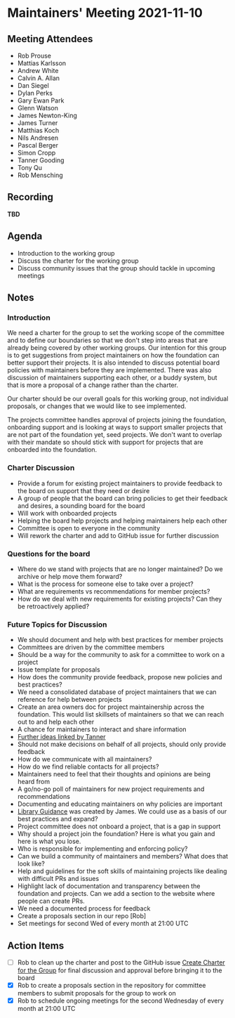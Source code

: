 # Maintainers' Meeting 2021-11-10

## Meeting Attendees

- Rob Prouse
- Mattias Karlsson
- Andrew White
- Calvin A. Allan
- Dan Siegel
- Dylan Perks
- Gary Ewan Park
- Glenn Watson
- James Newton-King
- James Turner
- Matthias Koch
- Nils Andresen
- Pascal Berger
- Simon Cropp
- Tanner Gooding
- Tony Qu
- Rob Mensching

## Recording

**TBD**

## Agenda

- Introduction to the working group
- Discuss the charter for the working group
- Discuss community issues that the group should tackle in upcoming meetings

## Notes

### Introduction

We need a charter for the group to set the working scope of the committee and to define our boundaries so that we don't step into areas that are already being covered by other working groups. Our intention for this group is to get suggestions from project maintainers on how the foundation can better support their projects. It is also intended to discuss potential board policies with maintainers before they are implemented. There was also discussion of maintainers supporting each other, or a buddy system, but that is more a proposal of a change rather than the charter.

Our charter should be our overall goals for this working group, not individual proposals, or changes that we would like to see implemented.

The projects committee handles approval of projects joining the foundation, onboarding support and is looking at ways to support smaller projects that are not part of the foundation yet, seed projects. We don't want to overlap with their mandate so should stick with support for projects that are onboarded into the foundation.

### Charter Discussion

- Provide a forum for existing project maintainers to provide feedback to the board on support that they need or desire
- A group of people that the board can bring policies to get their feedback and desires, a sounding board for the board
- Will work with onboarded projects
- Helping the board help projects and helping maintainers help each other
- Committee is open to everyone in the community
- Will rework the charter and add to GitHub issue for further discussion

### Questions for the board

- Where do we stand with projects that are no longer maintained? Do we archive or help move them forward?
- What is the process for someone else to take over a project?
- What are requirements vs recommendations for member projects?
- How do we deal with new requirements for existing projects? Can they be retroactively applied?

### Future Topics for Discussion

- We should document and help with best practices for member projects
- Committees are driven by the committee members
- Should be a way for the community to ask for a committee to work on a project
- Issue template for proposals
- How does the community provide feedback, propose new policies and best practices?
- We need a consolidated database of project maintainers that we can reference for help between projects
- Create an area owners doc for project maintainership across the foundation. This would list skillsets of maintainers so that we can reach out to and help each other
- A chance for maintainers to interact and share information
- [Further ideas linked by Tanner](https://github.com/dotnet-foundation/Home/discussions/52#discussioncomment-1453758)
- Should not make decisions on behalf of all projects, should only provide feedback
- How do we communicate with all maintainers?
- How do we find reliable contacts for all projects?
- Maintainers need to feel that their thoughts and opinions are being heard from
- A go/no-go poll of maintainers for new project requirements and recommendations
- Documenting and educating maintainers on why policies are important
- [Library Guidance](https://docs.microsoft.com/en-us/dotnet/standard/library-guidance/) was created by James. We could use as a basis of our best practices and expand?
- Project committee does not onboard a project, that is a gap in support
- Why should a project join the foundation? Here is what you gain and here is what you lose.
- Who is responsible for implementing and enforcing policy?
- Can we build a community of maintainers and members? What does that look like?
- Help and guidelines for the soft skills of maintaining projects like dealing with difficult PRs and issues
- Highlight lack of documentation and transparency between the foundation and projects. Can we add a section to the website where people can create PRs.
- We need a documented process for feedback
- Create a proposals section in our repo [Rob]
- Set meetings for second Wed of every month at 21:00 UTC

## Action Items

- [ ] Rob to clean up the charter and post to the GitHub issue [Create Charter for the Group](https://github.com/dotnet-foundation/wg-maintainers/issues/5) for final discussion and approval before bringing it to the board
- [x] Rob to create a proposals section in the repository for committee members to submit proposals for the group to work on
- [x] Rob to schedule ongoing meetings for the second Wednesday of every month at 21:00 UTC
